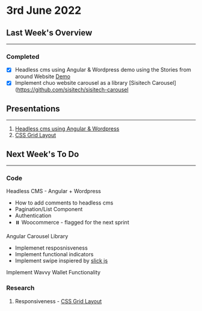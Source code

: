 # 3rd June 2022

## Last Week's Overview
---
### **Completed**

- [x] Headless cms using Angular & Wordpress demo using the Stories from around Website [Demo](https://github.com/sisitech/headless-sfa)
- [x] Implement chuo website carousel as a library [Sisitech Carousel](https://github.com/sisitech/sisitech-carousel

## Presentations
---

1. [Headless cms using Angular & Wordpress](../../Notes/Mel/headless_cms.md)
2. [CSS Grid Layout](https://developer.mozilla.org/en-US/docs/Web/CSS/CSS_Grid_Layout/Realizing_common_layouts_using_CSS_Grid_Layout)


## Next Week's To Do
---
### **Code**

Headless CMS - Angular + Wordpress
   - How to add comments to headless cms
   - Pagination/List Component
   - Authentication
   - ⏸️ Woocommerce - flagged for the next sprint  
  
Angular Carousel Library
   - Implemenet resposnisveness
   - Implement functional indicators
   - Implement swipe inspiered by [slick js](https://kenwheeler.github.io/slick/)


Implement Wavvy Wallet Functionality

### **Research**

1. Responsiveness - [CSS Grid Layout](https://developer.mozilla.org/en-US/docs/Web/CSS/CSS_Grid_Layout/Realizing_common_layouts_using_CSS_Grid_Layout)

